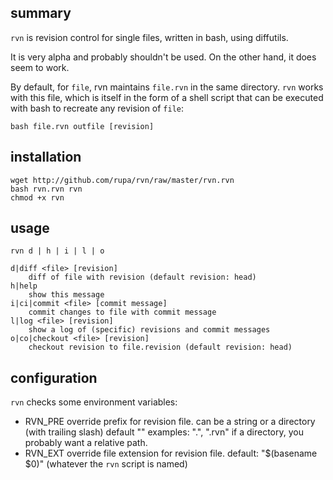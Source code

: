## summary

`rvn` is revision control for single files, written in bash, using diffutils.

It is very alpha and probably shouldn't be used. On the other hand, it does
seem to work.

By default, for `file`, rvn maintains `file.rvn` in the same directory. `rvn`
works with this file, which is itself in the form of a shell script that can be
executed with bash to recreate any revision of `file`:

    bash file.rvn outfile [revision]

## installation

    wget http://github.com/rupa/rvn/raw/master/rvn.rvn
    bash rvn.rvn rvn
    chmod +x rvn

## usage

    rvn d | h | i | l | o

    d|diff <file> [revision]
        diff of file with revision (default revision: head)
    h|help
        show this message
    i|ci|commit <file> [commit message]
        commit changes to file with commit message
    l|log <file> [revision]
        show a log of (specific) revisions and commit messages
    o|co|checkout <file> [revision]
        checkout revision to file.revision (default revision: head)

## configuration

`rvn` checks some environment variables:

* RVN_PRE
    override prefix for revision file.
    can be a string or a directory (with trailing slash)
    default ""
    examples: ".", ".rvn"
    if a directory, you probably want a relative path.
* RVN_EXT
    override file extension for revision file.
    default: "$(basename $0)" (whatever the `rvn` script is named)
